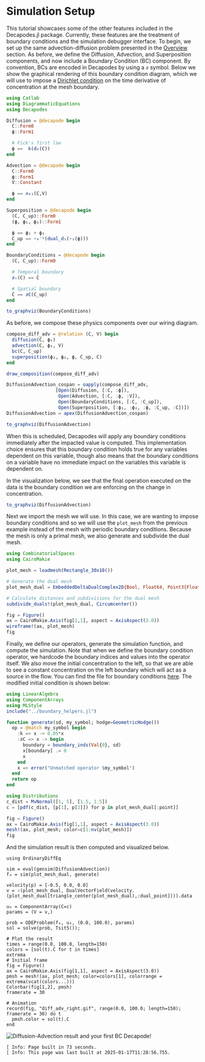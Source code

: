 


# Simulation Setup




This tutorial showcases some of the other features included in the Decapodes.jl package. Currently, these features are the treatment of boundary conditions and the simulation debugger interface. To begin, we set up the same advection-diffusion problem presented in the [Overview](../overview/overview.md) section. As before, we define the Diffusion, Advection, and Superposition components, and now include a Boundary Condition (BC) component. By convention, BCs are encoded in Decapodes by using a `∂` symbol. Below we show the graphical rendering of this boundary condition diagram, which we will use to impose a [Dirichlet condition](https://en.wikipedia.org/wiki/Dirichlet_boundary_condition) on the time derivative of concentration at the mesh boundary.


```julia
using Catlab
using DiagrammaticEquations
using Decapodes

Diffusion = @decapode begin
  C::Form0
  ϕ::Form1

  # Fick's first law
  ϕ ==  k(d₀(C))
end

Advection = @decapode begin
  C::Form0
  ϕ::Form1
  V::Constant

  ϕ == ∧₀₁(C,V)
end

Superposition = @decapode begin
  (C, C_up)::Form0
  (ϕ, ϕ₁, ϕ₂)::Form1

  ϕ == ϕ₁ + ϕ₂
  C_up == ⋆₀⁻¹(dual_d₁(⋆₁(ϕ)))
end

BoundaryConditions = @decapode begin
  (C, C_up)::Form0

  # Temporal boundary
  ∂ₜ(C) == Ċ

  # Spatial boundary
  Ċ == ∂C(C_up)
end

to_graphviz(BoundaryConditions)
```




As before, we compose these physics components over our wiring diagram.


```julia
compose_diff_adv = @relation (C, V) begin
  diffusion(C, ϕ₁)
  advection(C, ϕ₂, V)
  bc(C, C_up)
  superposition(ϕ₁, ϕ₂, ϕ, C_up, C)
end

draw_composition(compose_diff_adv)
```




```julia
DiffusionAdvection_cospan = oapply(compose_diff_adv,
                  [Open(Diffusion, [:C, :ϕ]),
                   Open(Advection, [:C, :ϕ, :V]),
                   Open(BoundaryConditions, [:C, :C_up]),
                   Open(Superposition, [:ϕ₁, :ϕ₂, :ϕ, :C_up, :C])])
DiffusionAdvection = apex(DiffusionAdvection_cospan)

to_graphviz(DiffusionAdvection)
```




When this is scheduled, Decapodes will apply any boundary conditions immediately after the impacted value is computed. This implementation choice ensures that this boundary condition holds true for any variables dependent on this variable, though also means that the boundary conditions on a variable have no immediate impact on the variables this variable is dependent on.


In the visualization below, we see that the final operation executed on the data is the boundary condition we are enforcing on the change in concentration.


```julia
to_graphviz(DiffusionAdvection)
```




Next we import the mesh we will use. In this case, we are wanting to impose boundary conditions and so we will use the `plot_mesh` from the previous example instead of the mesh with periodic boundary conditions. Because the mesh is only a primal mesh, we also generate and subdivide the dual mesh.


```julia
using CombinatorialSpaces
using CairoMakie

plot_mesh = loadmesh(Rectangle_30x10())

# Generate the dual mesh
plot_mesh_dual = EmbeddedDeltaDualComplex2D{Bool, Float64, Point3{Float64}}(plot_mesh)

# Calculate distances and subdivisions for the dual mesh
subdivide_duals!(plot_mesh_dual, Circumcenter())

fig = Figure()
ax = CairoMakie.Axis(fig[1,1], aspect = AxisAspect(3.0))
wireframe!(ax, plot_mesh)
fig
```


Finally, we define our operators, generate the simulation function, and compute the simulation. Note that when we define the boundary condition operator, we hardcode the boundary indices and values into the operator itself. We also move the initial concentration to the left, so that we are able to see a constant concentration on the left boundary which will act as a source in the flow. You can find the file for boundary conditions [here](../boundary_helpers.jl). The modified initial condition is shown below:


```julia
using LinearAlgebra
using ComponentArrays
using MLStyle
include("../boundary_helpers.jl")

function generate(sd, my_symbol; hodge=GeometricHodge())
  op = @match my_symbol begin
    :k => x -> 0.05*x
    :∂C => x -> begin
      boundary = boundary_inds(Val{0}, sd)
      x[boundary] .= 0
      x
    end
    x => error("Unmatched operator $my_symbol")
  end
  return op
end

using Distributions
c_dist = MvNormal([1, 5], [1.5, 1.5])
c = [pdf(c_dist, [p[1], p[2]]) for p in plot_mesh_dual[:point]]

fig = Figure()
ax = CairoMakie.Axis(fig[1,1], aspect = AxisAspect(3.0))
mesh!(ax, plot_mesh; color=c[1:nv(plot_mesh)])
fig
```


And the simulation result is then computed and visualized below.


```@example Debug
using OrdinaryDiffEq

sim = eval(gensim(DiffusionAdvection))
fₘ = sim(plot_mesh_dual, generate)

velocity(p) = [-0.5, 0.0, 0.0]
v = ♭(plot_mesh_dual, DualVectorField(velocity.(plot_mesh_dual[triangle_center(plot_mesh_dual),:dual_point]))).data

u₀ = ComponentArray(C=c)
params = (V = v,)

prob = ODEProblem(fₘ, u₀, (0.0, 100.0), params)
sol = solve(prob, Tsit5());

# Plot the result
times = range(0.0, 100.0, length=150)
colors = [sol(t).C for t in times]
extrema
# Initial frame
fig = Figure()
ax = CairoMakie.Axis(fig[1,1], aspect = AxisAspect(3.0))
pmsh = mesh!(ax, plot_mesh; color=colors[1], colorrange = extrema(vcat(colors...)))
Colorbar(fig[1,2], pmsh)
framerate = 30

# Animation
record(fig, "diff_adv_right.gif", range(0.0, 100.0; length=150); framerate = 30) do t
  pmsh.color = sol(t).C
end
```


![Diffusion-Advection result and your first BC Decapode!](diff_adv_right.gif)


```
[ Info: Page built in 73 seconds.
[ Info: This page was last built at 2025-01-17T11:28:56.755.
```
